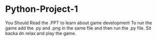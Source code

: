 # Python-Project-1
You Should Read the .PPT to learn about game development To run the game add the .py and .png in the same file and then run the .py file. Sit backa dn relax and play the game.
